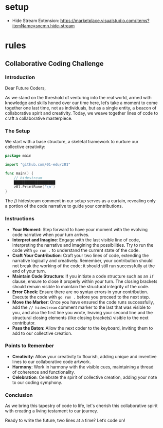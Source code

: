 # setup
- Hide Stream Extension: https://marketplace.visualstudio.com/items?itemName=sncmn.hide-stream

# rules

## Collaborative Coding Challenge
### Introduction

Dear Future Coders,

As we stand on the threshold of venturing into the real world, armed with knowledge and skills honed over our time here, let’s take a moment to come together one last time, not as individuals, but as a single entity, a beacon of collaborative spirit and creativity. Today, we weave together lines of code to craft a collaborative masterpiece. 

### The Setup

We start with a base structure, a skeletal framework to nurture our collective creativity:

```Go
package main

import "github.com/01-edu/z01"

func main() {
    // hidestream
    ███████████████████
    z01.PrintRune('\n')
}
```

The // hidestream comment in our setup serves as a curtain, revealing only a portion of the code narrative to guide your contributions.

### Instructions

- **Your Moment**: Step forward to have your moment with the evolving code narrative when your turn arrives.
- **Interpret and Imagine**: Engage with the last visible line of code, interpreting the narrative and imagining the possibilities. Try to run the code with `go run .` to understand the current state of the code.
- **Craft Your Contribution**: Craft your two lines of code, extending the narrative logically and creatively. Remember, your contribution should not break the working of the code; it should still run successfully at the end of your turn.
- **Maintain Code Structure**: If you initiate a code structure such as an `if` clause, ensure to close it properly within your turn. The closing brackets should remain visible to maintain the structural integrity of the code.
- **Error Check**: Ensure there are no syntax errors in your contribution. Execute the code with `go run .` before you proceed to the next step. 
- **Move the Marker**: Once you have ensured the code runs successfully, add the `// hidestream` comment marker to the last that was visible to you, and also the first line you wrote, leaving your second line and the structural closing elements (like closing brackets) visible to the next contributor.
- **Pass the Baton**: Allow the next coder to the keyboard, inviting them to add to our collective creation.

### Points to Remember

- **Creativity**: Allow your creativity to flourish, adding unique and inventive lines to our collaborative code artwork.
- **Harmony**: Work in harmony with the visible cues, maintaining a thread of coherence and functionality.
- **Celebration**: Celebrate the spirit of collective creation, adding your note to our coding symphony.

### Conclusion

As we bring this tapestry of code to life, let's cherish this collaborative spirit with creating a living testament to our journey.

Ready to write the future, two lines at a time? Let’s code on!